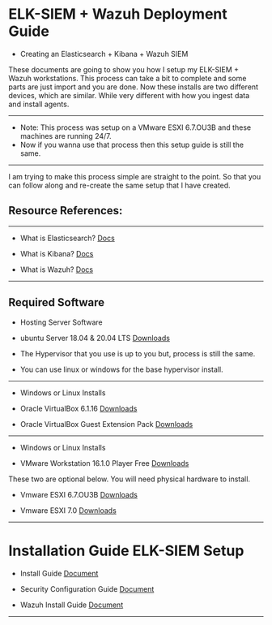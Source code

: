 # ELK-SIEM + Wazuh Deployment Guide

- Creating an Elasticsearch + Kibana + Wazuh SIEM 

These documents are going to show you how I setup my ELK-SIEM + Wazuh workstations. This process can take a bit to complete and some parts are just import and you are done. Now these installs are two different devices, which are similar. While very different with how you ingest data and install agents. 

-----------------------

- Note: This process was setup on a VMware ESXI 6.7.OU3B  and these machines are running 24/7. 
- Now if you wanna use that process then this setup guide is still the same.

-----------------------



I am trying to make this process simple are straight to the point. So that you can follow along and re-create the same setup that I have created.

## Resource References:

-----------------------

- What is Elasticsearch? [Docs](https://www.elastic.co/guide/en/elasticsearch/reference/current/elasticsearch-intro.html)

- What is Kibana? [Docs](https://www.elastic.co/guide/en/kibana/current/introduction.html)

- What is Wazuh? [Docs](https://documentation.wazuh.com/4.0/virtual-machine/virtual-machine.html#virtual-machine)

-----------------------

## Required Software


- Hosting Server Software 

- ubuntu Server 18.04 & 20.04 LTS [Downloads](https://ubuntu.com/download/server)

- The Hypervisor that you use is up to you but, process is still the same.
- You can use linux or windows for the base hypervisor install.


-----------------------
- Windows or Linux Installs

- Oracle VirtualBox 6.1.16 [Downloads](https://www.virtualbox.org/wiki/Downloads)

- Oracle VirtualBox Guest Extension Pack [Downloads](https://download.virtualbox.org/virtualbox/6.1.16/Oracle_VM_VirtualBox_Extension_Pack-6.1.16.vbox-extpack)

-----------------------
- Windows or Linux Installs

- VMware Workstation 16.1.0 Player Free [Downloads](https://my.vmware.com/en/web/vmware/downloads/details?downloadGroup=PLAYER-1610&productId=1039&rPId=55792)

These two are optional below.
You will need physical hardware to install.

- Vmware ESXI 6.7.OU3B [Downloads](https://my.vmware.com/en/web/vmware/downloads/details?downloadGroup=ESXI67U3B&productId=742&rPId=56014)

- Vmware ESXI 7.0 [Downloads](https://my.vmware.com/web/vmware/evalcenter?p=free-esxi7)

-----------------------
# Installation Guide ELK-SIEM Setup

- Install Guide [Document](https://github.com/watsoninfosec/ELK-SIEM/tree/main/Deployment-Guide/Installation-Guide)
- Security Configuration Guide [Document](https://github.com/watsoninfosec/ELK-SIEM/tree/main/Deployment-Guide/Security-Module)

- Wazuh Install Guide [Document](https://github.com/watsoninfosec/ELK-SIEM/tree/main/Deployment-Guide/Wazuh-Guide)
-----------------------